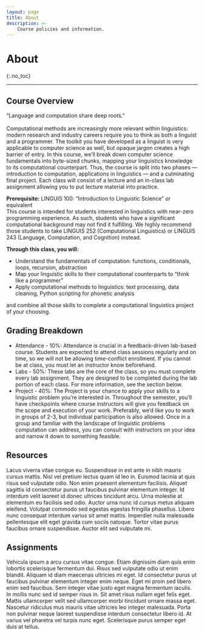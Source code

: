 ```yaml
---
layout: page
title: About
description: >-
    Course policies and information.
---
```


# About
{:.no_toc}

---

## Course Overview

“Language and computation share deep roots.” 
<br>
<br>
Computational methods are increasingly more relevant within linguistics: modern research and industry careers require you to think as both a linguist and a programmer. The toolkit you have developed as a linguist is very applicable to computer science as well, but opaque jargon creates a high barrier of entry. In this course, we’ll break down computer science fundamentals into byte-sized chunks, mapping your linguistics knowledge to its computational counterpart. Thus, the course is split into two phases — introduction to computation, applications in linguistics — and a culminating final project. Each class will consist of a lecture and an in-class lab assignment allowing you to put lecture material into practice.

<b>Prerequisite:</b> LINGUIS 100: “Introduction to Linguistic Science” or equivalent 
<br>
This course is intended for students interested in linguistics with near-zero programming experience. As such, students who have a significant computational background may not find it fulfilling. We highly recommend those students to take LINGUIS 252 (Computational Linguistics) or LINGUIS 243 (Language, Computation, and Cognition) instead.

<b>Through this class, you will:</b>
<ul>
<li>Understand the fundamentals of computation: functions, conditionals, loops, recursion, abstraction</li>
<li>Map your linguistic skills to their computational counterparts to “think like a programmer”</li>
<li>Apply computational methods to linguistics: text processing, data cleaning, Python scripting for phonetic analysis</li>
</ul>
and combine all those skills to complete a computational linguistics project of your choosing.

## Grading Breakdown

<ul>
<li>Attendance - 10%: Attendance is crucial in a feedback-driven lab-based course. Students are expected to attend class sessions regularly and on time, so we will not be allowing time-conflict enrollment. If you cannot be at class, you must let an instructor know beforehand.</li>
<li>Labs - 50%: These labs are the core of the class, so you must complete every lab assignment. They are designed to be completed during the lab portion of each class. For more information, see the section below.</li>
<li>Project - 40%: The Project is your chance to apply your skills to a linguistic problem you’re interested in. Throughout the semester, you’ll have checkpoints where course instructors will give you feedback on the scope and execution of your work. Preferably, we’d like you to work in groups of 2-3, but individual participation is also allowed. Once in a group and familiar with the landscape of linguistic problems computation can address, you can consult with instructors on your idea and narrow it down to something feasible.</li>
</ul>
    
## Resources

Lacus viverra vitae congue eu. Suspendisse in est ante in nibh mauris cursus mattis. Nisl vel pretium lectus quam id leo in. Euismod lacinia at quis risus sed vulputate odio. Non enim praesent elementum facilisis. Aliquet sagittis id consectetur purus ut faucibus pulvinar elementum integer. Id interdum velit laoreet id donec ultrices tincidunt arcu. Urna molestie at elementum eu facilisis sed odio. Auctor urna nunc id cursus metus aliquam eleifend. Volutpat commodo sed egestas egestas fringilla phasellus. Libero nunc consequat interdum varius sit amet mattis. Imperdiet nulla malesuada pellentesque elit eget gravida cum sociis natoque. Tortor vitae purus faucibus ornare suspendisse. Auctor elit sed vulputate mi.

## Assignments

Vehicula ipsum a arcu cursus vitae congue. Etiam dignissim diam quis enim lobortis scelerisque fermentum dui. Risus sed vulputate odio ut enim blandit. Aliquam id diam maecenas ultricies mi eget. Id consectetur purus ut faucibus pulvinar elementum integer enim neque. Eget mi proin sed libero enim sed faucibus. Sem integer vitae justo eget magna fermentum iaculis. In mollis nunc sed id semper risus in. Sit amet risus nullam eget felis eget. Mattis ullamcorper velit sed ullamcorper morbi tincidunt ornare massa eget. Nascetur ridiculus mus mauris vitae ultricies leo integer malesuada. Porta non pulvinar neque laoreet suspendisse interdum consectetur libero id. At varius vel pharetra vel turpis nunc eget. Scelerisque purus semper eget duis at tellus.
